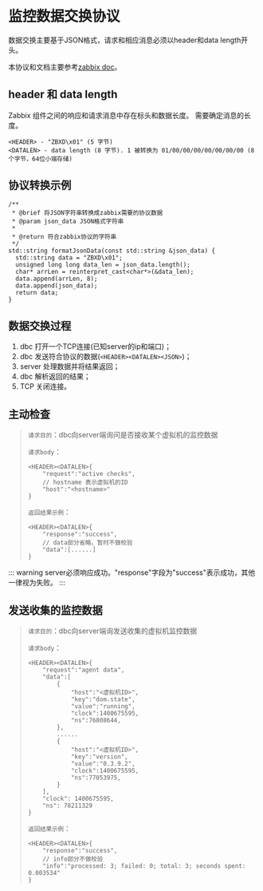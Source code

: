 # 监控数据交换协议
数据交换主要基于JSON格式，请求和相应消息必须以header和data length开头。

本协议和文档主要参考[zabbix doc](https://www.zabbix.com/documentation/5.0/zh/manual/appendix/protocols)。

## header 和 data length
Zabbix 组件之间的响应和请求消息中存在标头和数据长度。 需要确定消息的长度。
```
<HEADER> - "ZBXD\x01" (5 字节)
<DATALEN> - data length (8 字节). 1 被转换为 01/00/00/00/00/00/00/00 (8个字节，64位小端存储)
```

## 协议转换示例
```
/**
 * @brief 将JSON字符串转换成zabbix需要的协议数据
 * @param json_data JSON格式字符串
 * 
 * @return 符合zabbix协议的字符串
 */
std::string formatJsonData(const std::string &json_data) {
  std::string data = "ZBXD\x01";
  unsigned long long data_len = json_data.length();
  char* arrLen = reinterpret_cast<char*>(&data_len);
  data.append(arrLen, 8);
  data.append(json_data);
  return data;
}
```

## 数据交换过程
1. dbc 打开一个TCP连接(已知server的ip和端口)；
2. dbc 发送符合协议的数据(`<HEADER><DATALEN><JSON>`)；
3. server 处理数据并将结果返回；
4. dbc 解析返回的结果；
5. TCP 关闭连接。

## 主动检查
>`请求目的`：dbc向server端询问是否接收某个虚拟机的监控数据
>
>`请求body`：
>    ```
>    <HEADER><DATALEN>{
>        "request":"active checks",
>        // hostname 表示虚拟机的ID
>        "host":"<hostname>"
>    }
>    ```
>
>`返回结果示例`：
>    ```
>    <HEADER><DATALEN>{
>        "response":"success",
>        // data部分省略，暂时不做校验
>        "data":[......]
>    }
>    ```

::: warning
server必须响应成功。"response"字段为"success"表示成功，其他一律视为失败。
:::

## 发送收集的监控数据
>`请求目的`：dbc向server端询发送收集的虚拟机监控数据
>
>`请求body`：
>    ```
>    <HEADER><DATALEN>{
>        "request":"agent data",
>        "data":[
>            {
>                "host":"<虚拟机ID>",
>                "key":"dom.state",
>                "value":"running",
>                "clock":1400675595,
>                "ns":76808644,
>            },
>            ......
>            {
>                "host":"<虚拟机ID>",
>                "key":"version",
>                "value":"0.3.9.2",
>                "clock":1400675595,
>                "ns":77053975,
>            }
>        ],
>        "clock": 1400675595,
>        "ns": 78211329
>    }
>    ```
>
>`返回结果示例`：
>    ```
>    <HEADER><DATALEN>{
>        "response":"success",
>        // info部分不做校验
>        "info":"processed: 3; failed: 0; total: 3; seconds spent: 0.003534"
>    }
>    ```

